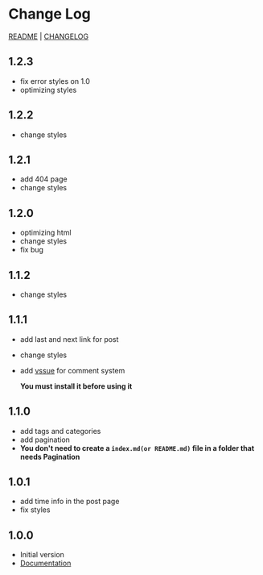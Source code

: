# Change Log

[README](README.md) | [CHANGELOG](CHANGELOG.md)

## 1.2.3
- fix error styles on 1.0
- optimizing styles

## 1.2.2
- change styles

## 1.2.1
- add 404 page
- change styles

## 1.2.0
- optimizing html
- change styles
- fix bug

## 1.1.2
- change styles

## 1.1.1
- add last and next link for post
- change styles
- add [vssue](https://vssue.js.org/guide/vuepress.html) for comment system

  **You must install it before using it**

## 1.1.0
- add tags and categories
- add pagination
- **You don't need to create a `index.md(or README.md)` file in a folder that needs Pagination**

## 1.0.1
- add time info in the post page
- fix styles

## 1.0.0
- Initial version
- [Documentation](https://ououe.com/lib/vuepress-theme-ououe.html)
